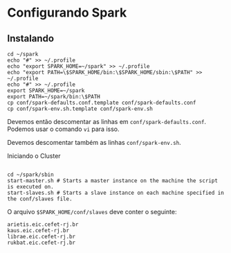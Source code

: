 # Configurando Spark

## Instalando

```
cd ~/spark
echo "#" >> ~/.profile 
echo "export SPARK_HOME=~/spark" >> ~/.profile 
echo "export PATH=\$SPARK_HOME/bin:\$SPARK_HOME/sbin:\$PATH" >> ~/.profile
echo "#" >> ~/.profile 
export SPARK_HOME=~/spark
export PATH=~/spark/bin:\$PATH
cp conf/spark-defaults.conf.template conf/spark-defaults.conf
cp conf/spark-env.sh.template conf/spark-env.sh
```

Devemos então descomentar as linhas em `conf/spark-defaults.conf`. Podemos usar o comando `vi` para isso.

Devemos descomentar também as linhas `conf/spark-env.sh`.

Iniciando o Cluster

```

cd ~/spark/sbin
start-master.sh # Starts a master instance on the machine the script is executed on.
start-slaves.sh # Starts a slave instance on each machine specified in the conf/slaves file.
```

O arquivo `$SPARK_HOME/conf/slaves` deve conter o seguinte:

```
arietis.eic.cefet-rj.br
kaus.eic.cefet-rj.br
librae.eic.cefet-rj.br
rukbat.eic.cefet-rj.br
```

